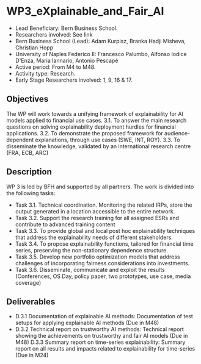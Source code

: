 # WP3_eXplainable_and_Fair_AI

- Lead Beneficiary: Bern Business School.
- Researchers involved: See link
- Bern Business School (Lead): Adam Kurpisz, Branka Hadji Misheva, Christian Hopp
- University of Naples Federico II: Francesco Palumbo, Alfonso Iodice D'Enza, Maria Iannario, Antonio Pescapè
- Active period: From M4 to M48.
- Activity type: Research.
- Early Stage Researchers involved: 1, 9, 16 & 17.


## Objectives
The WP will work towards a unifying framework of explainability for AI models applied to financial use cases.
	3.1. To answer the main research questions on solving explainability deployment hurdles for financial applications.
	3.2. To demonstrate the proposed framework for audience-dependent explanations, through use cases (SWE, INT, ROY).
	3.3. To disseminate the knowledge, validated by an international research centre (FRA, ECB, ARC)


## Description
WP 3 is led by BFH and supported by all partners. The work is divided into the following tasks:

- Task 3.1. Technical coordination. Monitoring the related IRPs, store the output generated in a location accessible to the entire network.
- Task 3.2. Support the research training for all assigned ESRs and contribute to advanced training content
- Task 3.3. To provide global and local post hoc explainability techniques that address the explainability needs of different stakeholders.
- Task 3.4. To propose explainability functions, tailored for financial time series, preserving the non-stationary dependence structure.
- Task 3.5. Develop new portfolio optimization models that address challenges of incorporating fairness considerations into investments.
- Task 3.6. Disseminate, communicate and exploit the results (Conferences, OS Day, policy paper, two prototypes, use case, media coverage)

## Deliverables
- D.3.1 Documentation of explainable AI methods: Documentation of test setups for applying explainable AI methods (Due in M48)
- D.3.2 Technical report on trustworthy AI methods: Technical report showing the achievements on trustworthy and fair AI models (Due in M48)
D.3.3 Summary report on time-series explainability: Summary report on all results and impacts related to explainability for time-series (Due in M24)
